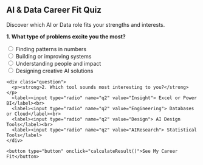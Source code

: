<section class="quiz-container">
  <h2>AI & Data Career Fit Quiz</h2>
  <p>Discover which AI or Data role fits your strengths and interests.</p>

  <form id="careerQuiz">
    <div class="question">
      <p><strong>1. What type of problems excite you the most?</strong></p>
      <label><input type="radio" name="q1" value="Insight"> Finding patterns in numbers</label><br>
      <label><input type="radio" name="q1" value="Engineering"> Building or improving systems</label><br>
      <label><input type="radio" name="q1" value="Business"> Understanding people and impact</label><br>
      <label><input type="radio" name="q1" value="Design"> Designing creative AI solutions</label>
    </div>

    <div class="question">
      <p><strong>2. Which tool sounds most interesting to you?</strong></p>
      <label><input type="radio" name="q2" value="Insight"> Excel or Power BI</label><br>
      <label><input type="radio" name="q2" value="Engineering"> Databases or Cloud</label><br>
      <label><input type="radio" name="q2" value="Design"> AI Design Tools</label><br>
      <label><input type="radio" name="q2" value="AIResearch"> Statistical Tools</label>
    </div>

    <button type="button" onclick="calculateResult()">See My Career Fit</button>
  </form>

  <div id="result" class="result-box"></div>
</section>

<script>
function calculateResult() {
  const form = document.forms['careerQuiz'];
  const categories = {Insight:0, Engineering:0, Business:0, Design:0, AIResearch:0};
  for (let q of ['q1','q2']) {
    const answer = form[q].value;
    if (answer) categories[answer]++;
  }

  const bestFit = Object.keys(categories).reduce((a,b)=>categories[a]>categories[b]?a:b);
  const messages = {
    Insight: "You are analytical and logical — great fit for Data Analyst, BI, or Statistician roles.",
    Engineering: "You like structure and systems — Data Engineer or Cloud Engineer could be perfect.",
    Business: "You connect data and decisions — ideal for Business Analyst or Product Manager roles.",
    Design: "You’re creative and innovative — explore Generative AI Design or Product roles.",
    AIResearch: "You love exploring deep questions — consider AI Research or Machine Learning."
  };
  document.getElementById('result').innerHTML = `<h3>Your Best Fit:</h3><p>${messages[bestFit]}</p>`;
}
</script>
